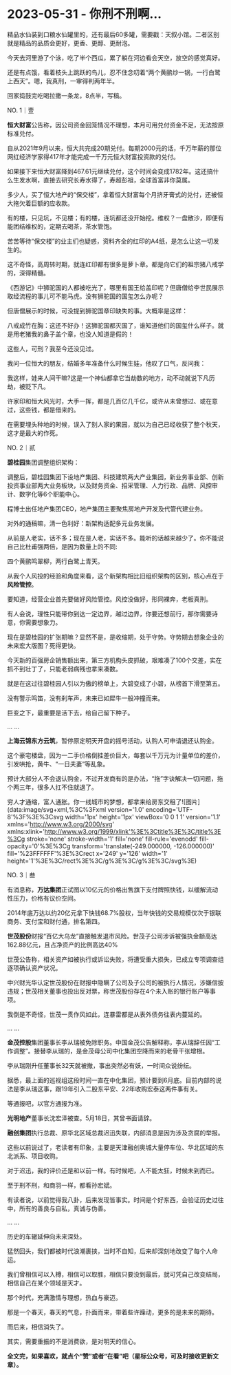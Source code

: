 # 2023-05-31 - 你刑不刑啊...

精品水仙装到口粮水仙罐里的，还有最后60多罐，需要戳：天叙小馆。二者区别就是精品的品质会更好，更香、更醇、更耐泡。

今天去河里游了个泳，吃了半个西瓜，累了躺在河边看会天空，放空的感觉真好。

还是有点饿，看着枝头上跳跃的鸟儿，忍不住念叨着“两个黄鹂炒一锅，一行白鹭上西天”。嗯，我真刑，一审得判两年半。

回家捣鼓完吃喝拉撒一条龙，8点半，写稿。

NO. 1｜壹

**恒大财富**公告称，因公司资金回笼情况不理想，本月可用兑付资金不足，无法按原标准兑付。

自从2021年9月以来，恒大共完成20期兑付。每期2000元的话，千万年薪的那位网红经济学家得417年才能完成一千万元恒大财富投资款的兑付。

如果接下来恒大财富降到467.61元继续兑付，这个时间会变成1782年。这还搞什么生发水啊，直接去研究长寿水得了，寿超彭祖，全球首富非你莫属。

多少人，买了恒大地产的“保交楼”，拿着恒大财富每个月挤牙膏式的兑付，还被恒大拖欠着巨额的应收款。

有的楼，只见坑，不见楼；有的楼，连坑都还没开始挖。维权？一盘散沙，即便有能团结维权的，定期去喝茶，茶水管饱。

苦苦等待“保交楼”的业主们也疑惑，资料齐全的红印的A4纸，是怎么让这一切发生的。

这不奇怪，高周转时期，就连红印都有很多是萝卜章。都是向它们的祖宗猪八戒学的，深得精髓。

《西游记》中狮驼国的人都被吃光了，哪里有国王给盖印呢？但唐僧给李世民展示取经流程的事儿可不能马虎。没有狮驼国的国玺怎么办呢？

但唐僧展示的时候，可没提到狮驼国章印缺失的事。大概率是这样：

八戒成竹在胸：这还不好办！这狮驼国都灭国了，谁知道他们的国玺什么样子。就是用老猪我的鼻子盖个章，也没人知道是假的！

这些人，可刑？我至今还没见过。

我问一位恒大的朋友，结婚多年准备什么时候生娃，他叹了口气，反问我：

我这样，娃来人间干嘛?这是一个神仙都拿它当劫数的地方，动不动就说下凡历劫，被贬下凡。

许家印和恒大风光时，大手一挥，都是几百亿几千亿，或许从未曾想过、或在意过，这些钱，都是借来的。

在需要埋头种地的时候，误入了别人家的果园，就以为自己已经收获了整个秋天，这才是最大的作死。

NO. 2｜贰

**碧桂园**集团调整组织架构：

调整后，碧桂园集团下设地产集团、科技建筑两大产业集团，新业务事业部、创新投资事业部两大业务板块，以及财务资金、招采管理、人力行政、品牌、风控审计、数字化等6个职能中心。

程博士出任地产集团CEO，地产集团主要聚焦房地产开发及代管代建业务。

对外的通稿嘛，清一色利好：新架构适配多元业务发展。

从前是人老实，话不多；现在是人老，实话不多。能听的话越来越少了。你不能说自己比杜甫强两倍，是因为数量上的不同:

四个黄鹂鸣翠柳，两行白鹭上青天。

从我个人风投的经验和角度来看，这个新架构相比旧组织架构的区别，核心点在于**风险管控**。

要知道，经营企业首先要做好风险管控。风控没做好，形同裸奔，老板真刑。

有人会说，理性只能带你到达一定边界，越过边界，你要还想前行，那你需要诗意，你需要想象力。

现在是碧桂园的扩张期嘛？显然不是，是收缩期，处于守势。守势期去想象企业的未来宏大版图？死得更快。

今天新的百强房企销售额出来，第三方机构头皮抓破，艰难凑了100个交差，实在抓不到壮丁了，只能老弱病残也拿来凑数。

就是在这过往碧桂园人引以为傲的榜单上，大碧变成了小碧，从榜首下滑至第五。

没有警示鸣笛，没有刹车声，未来已如犀牛一般冲撞而来。

巨变之下，最重要是活下去，给自己留下种子。

... ...

**上海云锦东方云筑**，暂停原定明天开盘的摇号活动，认购人可申请退还认购金。

这个豪宅楼盘，因为一二手价格倒挂差价巨大，每套以千万元为计量单位的差价，引发哄抢，黄牛、“一日夫妻”等乱象。

预计大部分人不会退认购金，不过开发商有的是办法，“拖”字诀解决一切问题，拖个两三年，很多人扛不住就退了。

穷人才通缩，富人通胀。你一线城市的梦想，都拿来给房东交租了![图片](data:image/svg+xml,%3C%3Fxml version='1.0' encoding='UTF-8'%3F%3E%3Csvg width='1px' height='1px' viewBox='0 0 1 1' version='1.1' xmlns='http://www.w3.org/2000/svg' xmlns:xlink='http://www.w3.org/1999/xlink'%3E%3Ctitle%3E%3C/title%3E%3Cg stroke='none' stroke-width='1' fill='none' fill-rule='evenodd' fill-opacity='0'%3E%3Cg transform='translate(-249.000000, -126.000000)' fill='%23FFFFFF'%3E%3Crect x='249' y='126' width='1' height='1'%3E%3C/rect%3E%3C/g%3E%3C/g%3E%3C/svg%3E)

NO. 3｜叁

有消息称，**万达集团**正试图以10亿元的价格出售旗下支付牌照快钱，以缓解流动性压力，价格有议价空间。

2014年底万达以约20亿元拿下快钱68.7%股权，当年快钱的交易规模仅次于银联商务、支付宝和财付通，排名第四。

**世茂股份**财报“百亿大乌龙”直接触发退市风险。世茂子公司涉诉被强执金额高达162.88亿元，且占净资产的比例高达40%

世茂公告称，相关资产如被执行或诉讼失败，将遭受重大损失，已成立专项调查组逐项确认资产状况。

中兴财光华认定世茂股份在财报中隐瞒了公司及子公司的被执行人情况，涉嫌信披违规；世茂相关董事也投出反对票，称世茂股份存在4个未入账的银行账户等事项。

我倒是不奇怪，世茂一贯作风如此，连暴雷都是从表外债务往表内蔓延的。

... ...

**金茂控股**集团董事长李从瑞被免除职务。中国金茂公告解释称，李从瑞辞任因“工作调整”。接替李从瑞的，是金茂母公司中化集团空降而来的老骨干张增根。

李从瑞刚升任董事长32天就被撤，事出突然必有妖，一时间众说纷纭。

据悉，最上面的巡视组这段时间一直在中化集团，预计要到6月底。目前内部的说法是李从瑞这事，跟19年引入二股东平安、22年收购宏泰这两件事有关。

等通报吧，以官方通报为准。

**光明地产**董事长沈宏泽被查。5月18日，其曾书面请辞。

**融创集团**执行总裁、原华北区域总裁迟迅失联，内部消息是因为涉及贪腐的举报。

这些以前说过了，老读者有印象，主要是天津融创奥城大量停车位、华北区域的东北派系、项目收购。

对于迟迅，我的评价还是和以前一样。有时候吧，人不能太狂，时候未到而已。

至于刑不刑，和商羽一样，都看孙宏斌。

有读者说，以前觉得我八卦，后来发现皆事实。时间是个好东西，会验证历史过往中，所有的善良与自私，真诚与伪善。

... ...

历史的车辙延伸向未来深处。

猛然回头，我们都被时代浪潮裹挟，当时不自知，后来却深刻地改变了每个人命运。

我们曾相信可以入樽，相信可以取胜，相信只要没到最后，就可凭自己改变结局，相信自己在某个领域是天才。

那个时代，充满激情与理想，热血与豪迈。

那是一个春天，春天的气息，扑面而来，带着些许躁动，更多的是未来的期待。

而后来，相信消失了。

其实，需要重振的不是消费欲，是对明天的信心。

**全文完，如果喜欢，就点个“赞”或者“在看”吧（星标公众号，可及时接收更新文章）。**
